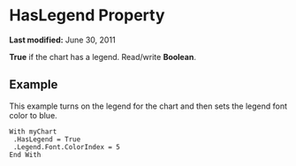 
# HasLegend Property

 **Last modified:** June 30, 2011

 **True** if the chart has a legend. Read/write **Boolean**.

## Example

This example turns on the legend for the chart and then sets the legend font color to blue.


```
With myChart 
 .HasLegend = True 
 .Legend.Font.ColorIndex = 5 
End With
```

